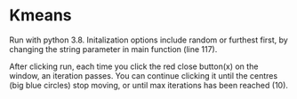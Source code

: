 # Kmeans
Run with python 3.8. Initalization options include random or furthest first, by changing the string parameter in main function (line 117).

After clicking run, each time you click the red close button(x) on the window, an iteration passes. You can continue clicking it until the centres (big blue circles) stop moving, or until max iterations has been reached (10).
